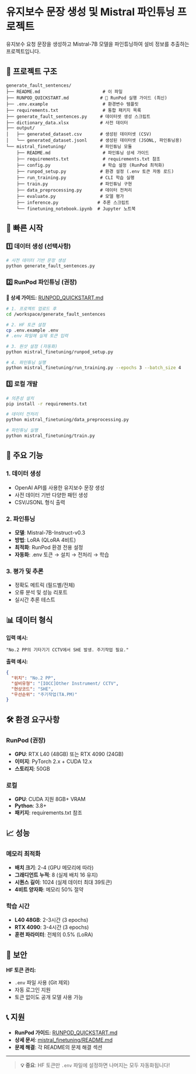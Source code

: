 # 유지보수 문장 생성 및 Mistral 파인튜닝 프로젝트

유지보수 요청 문장을 생성하고 Mistral-7B 모델을 파인튜닝하여 설비 정보를 추출하는 프로젝트입니다.

## 📁 프로젝트 구조

```
generate_fault_sentences/
├── README.md                        # 이 파일
├── RUNPOD_QUICKSTART.md            # 🚀 RunPod 실행 가이드 (최신)
├── .env.example                     # 환경변수 템플릿
├── requirements.txt                 # 통합 패키지 목록
├── generate_fault_sentences.py     # 데이터셋 생성 스크립트
├── dictionary_data.xlsx            # 사전 데이터
├── output/
│   ├── generated_dataset.csv       # 생성된 데이터셋 (CSV)
│   └── generated_dataset.jsonl     # 생성된 데이터셋 (JSONL, 파인튜닝용)
└── mistral_finetuning/             # 파인튜닝 모듈
    ├── README.md                    # 파인튜닝 상세 가이드
    ├── requirements.txt             # requirements.txt 참조
    ├── config.py                    # 학습 설정 (RunPod 최적화)
    ├── runpod_setup.py             # 환경 설정 (.env 토큰 자동 로드)
    ├── run_training.py             # CLI 학습 실행
    ├── train.py                    # 파인튜닝 구현
    ├── data_preprocessing.py       # 데이터 전처리
    ├── evaluate.py                 # 모델 평가
    ├── inference.py               # 추론 스크립트
    └── finetuning_notebook.ipynb  # Jupyter 노트북
```

## 🚀 빠른 시작

### 1️⃣ 데이터 생성 (선택사항)
```bash
# 사전 데이터 기반 문장 생성
python generate_fault_sentences.py
```

### 2️⃣ RunPod 파인튜닝 (권장)

**📖 상세 가이드**: [RUNPOD_QUICKSTART.md](RUNPOD_QUICKSTART.md)

```bash
# 1. 프로젝트 업로드 후
cd /workspace/generate_fault_sentences

# 2. HF 토큰 설정
cp .env.example .env
# .env 파일에 실제 토큰 입력

# 3. 원샷 설정 (자동화)
python mistral_finetuning/runpod_setup.py

# 4. 파인튜닝 실행
python mistral_finetuning/run_training.py --epochs 3 --batch_size 4
```

### 3️⃣ 로컬 개발
```bash
# 의존성 설치
pip install -r requirements.txt

# 데이터 전처리
python mistral_finetuning/data_preprocessing.py

# 파인튜닝 실행
python mistral_finetuning/train.py
```

## 🔧 주요 기능

### 1. 데이터 생성
- OpenAI API를 사용한 유지보수 문장 생성
- 사전 데이터 기반 다양한 패턴 생성
- CSV/JSONL 형식 출력

### 2. 파인튜닝
- **모델**: Mistral-7B-Instruct-v0.3
- **방법**: LoRA (QLoRA 4비트)
- **최적화**: RunPod 환경 전용 설정
- **자동화**: .env 토큰 → 설치 → 전처리 → 학습

### 3. 평가 및 추론
- 정확도 메트릭 (필드별/전체)
- 오류 분석 및 성능 리포트
- 실시간 추론 테스트

## 📊 데이터 형식

**입력 예시:**
```
"No.2 PP의 기타기기 CCTV에서 SHE 발생. 주기작업 필요."
```

**출력 예시:**
```json
{
  "위치": "No.2 PP",
  "설비유형": "[IOCC]Other Instrument/ CCTV", 
  "현상코드": "SHE",
  "우선순위": "주기작업(TA.PM)"
}
```

## 🛠️ 환경 요구사항

### RunPod (권장)
- **GPU**: RTX L40 (48GB) 또는 RTX 4090 (24GB)
- **이미지**: PyTorch 2.x + CUDA 12.x
- **스토리지**: 50GB

### 로컬
- **GPU**: CUDA 지원 8GB+ VRAM
- **Python**: 3.8+
- **패키지**: requirements.txt 참조

## 📈 성능

### 메모리 최적화
- **배치 크기**: 2-4 (GPU 메모리에 따라)
- **그래디언트 누적**: 8 (실제 배치 16 유지)
- **시퀀스 길이**: 1024 (실제 데이터 최대 39토큰)
- **4비트 양자화**: 메모리 50% 절약

### 학습 시간
- **L40 48GB**: 2-3시간 (3 epochs)
- **RTX 4090**: 3-4시간 (3 epochs)
- **훈련 파라미터**: 전체의 0.5% (LoRA)

## 🔐 보안

**HF 토큰 관리:**
- `.env` 파일 사용 (Git 제외)
- 자동 로그인 지원
- 토큰 없이도 공개 모델 사용 가능

## 📞 지원

- **RunPod 가이드**: [RUNPOD_QUICKSTART.md](RUNPOD_QUICKSTART.md)
- **상세 문서**: [mistral_finetuning/README.md](mistral_finetuning/README.md)
- **문제 해결**: 각 README의 문제 해결 섹션

---

> **💡 중요**: HF 토큰만 `.env` 파일에 설정하면 나머지는 모두 자동화됩니다!
